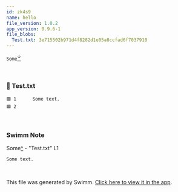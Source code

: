 ```yaml
---
id: zk4s9
name: hello
file_version: 1.0.2
app_version: 0.9.6-1
file_blobs:
  Test.txt: 3e715502b971d4f8282d1e05a8ccfad6f7037910
---
```





`Some`[<sup id="Z2c1LWH">↓</sup>](#f-Z2c1LWH)

<br/>



<!-- NOTE-swimm-snippet: the lines below link your snippet to Swimm -->
### 📄 Test.txt
```text
🟩 1      Some text.
🟩 2      
```

<br/>

<!-- THIS IS AN AUTOGENERATED SECTION. DO NOT EDIT THIS SECTION DIRECTLY -->
### Swimm Note

<span id="f-Z2c1LWH">Some</span>[^](#Z2c1LWH) - "Test.txt" L1
```text
Some text.
```

<br/>

This file was generated by Swimm. [Click here to view it in the app](http://localhost:5001/repos/Z2l0aHViJTNBJTNBVGVzdFJlcG8xJTNBJTNBU2hhdWxBbXJhblM=/docs/zk4s9).